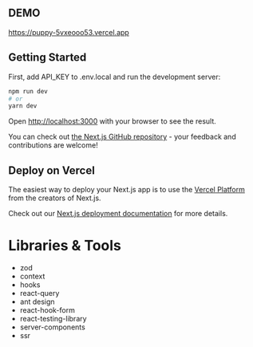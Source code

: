 ## DEMO
https://puppy-5vxeooo53.vercel.app

## Getting Started

First, add API_KEY to .env.local and run the development server:

```bash
npm run dev
# or
yarn dev
```

Open [http://localhost:3000](http://localhost:3000) with your browser to see the result.

You can check out [the Next.js GitHub repository](https://github.com/vercel/next.js/) - your feedback and contributions are welcome!

## Deploy on Vercel

The easiest way to deploy your Next.js app is to use the [Vercel Platform](https://vercel.com/import?utm_medium=default-template&filter=next.js&utm_source=create-next-app&utm_campaign=create-next-app-readme) from the creators of Next.js.

Check out our [Next.js deployment documentation](https://nextjs.org/docs/deployment) for more details.


# Libraries & Tools

- zod
- context
- hooks
- react-query
- ant design
- react-hook-form
- react-testing-library
- server-components
- ssr